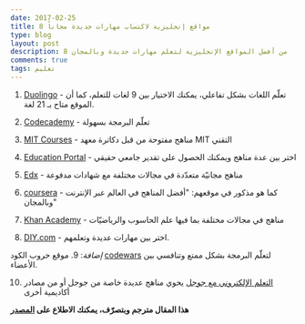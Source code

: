 ```yaml
---
date: 2017-02-25
title: 8 مواقع إنجليزية لاكتساب مهارات جديدة مجاناً
type: blog
layout: post
description: 8 من أفضل المواقع الإنجليزية لتعلم مهارات جديدة وبالمجان
comments: true
tags: تعليم
---
```



1. [Duolingo](https://www.duolingo.com/) - تعلّم اللغات بشكل تفاعلي، يمكنك الاختيار بين 9 لغات للتعلم، كما أن الموقع متاح بـ 21 لغة.

2. [Codecademy](http://www.codecademy.com/) - تعلّم البرمجة بسهولة

3. [MIT Courses](http://ocw.mit.edu/courses/) - مناهج مفتوحة من قبل دكاترة معهد MIT التقني

4. [Education Portal](http://education-portal.com/) - اختر بين عدة مناهج ويمكنك الحصول على تقدير جامعي حقيقي

5. [Edx](http://edx.org) - مناهج مجانيّة متعدّدة في مجالات مختلفة مع شهادات مدفوعة

6. [coursera](https://www.coursera.org/) - كما هو مذكور في موقعهم: "أفضل المناهج في العالم عبر الإنترنت وبالمجان"

7. [Khan Academy](https://www.khanacademy.org/) - مناهج في مجالات مختلفة بما فيها علم الحاسوب والرياضيّات

8. [DIY.com](https://diy.org/skills) - اختر بين مهارات عديدة وتعلمهم.

*إضافة*:
9. موقع حروب الكود [codewars](http://codewars.com/) لتعلّم البرمجة بشكل ممتع وتنافسي بين الأعضاء.

10. [التعلم الإلكتروني مع جوجل](https://learndigital.withgoogle.com/digitalgarage) يحوي مناهج عديدة خاصة من جوجل أو من مصادر أكاديمية أخرى

**هذا المقال مترجم وبتصرّف، يمكنك الاطلاع على [المصدر](http://oneminlist.com/7-sites-where-you-can-learn-new-skills-for-free/)**
